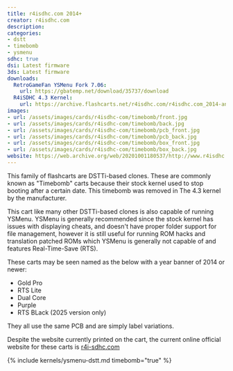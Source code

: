 ```yaml
---
title: r4isdhc.com 2014+
creator: r4isdhc.com
description:
categories:
- dstt
- timebomb
- ysmenu
sdhc: true
dsi: Latest firmware
3ds: Latest firmware
downloads:
  RetroGameFan YSMenu Fork 7.06:
    url: https://gbatemp.net/download/35737/download
  R4iSDHC 4.3 Kernel:
    url: https://archive.flashcarts.net/r4isdhc.com/r4isdhc.com_2014-and-above_DEMON_4.3.zip
images:
- url: /assets/images/cards/r4isdhc-com/timebomb/front.jpg
- url: /assets/images/cards/r4isdhc-com/timebomb/back.jpg
- url: /assets/images/cards/r4isdhc-com/timebomb/pcb_front.jpg
- url: /assets/images/cards/r4isdhc-com/timebomb/pcb_back.jpg
- url: /assets/images/cards/r4isdhc-com/timebomb/box_front.jpg
- url: /assets/images/cards/r4isdhc-com/timebomb/box_back.jpg
website: https://web.archive.org/web/20201001180537/http://www.r4isdhc.com/
---
```


This family of flashcarts are DSTTi-based clones. These are commonly known as "Timebomb" carts because their stock kernel used to stop booting after a certain date. This timebomb was removed in The 4.3 kernel by the manufacturer. 

This cart like many other DSTTi-based clones is also capable of running YSMenu. YSMenu is generally recommended since the stock kernel has issues with displaying cheats, and doesn't have proper folder support for file management, however it is still useful for running ROM hacks and translation patched ROMs which YSMenu is generally not capable of and features Real-Time-Save (RTS).

These carts may be seen named as the below with a year banner of 2014 or newer:
- Gold Pro
- RTS Lite
- Dual Core
- Purple
- RTS BLack (2025 version only)

They all use the same PCB and are simply label variations.

Despite the website currently printed on the cart, the current online official website for these carts is [r4i-sdhc.com](http://r4i-sdhc.com/)

{% include kernels/ysmenu-dstt.md timebomb="true" %}
